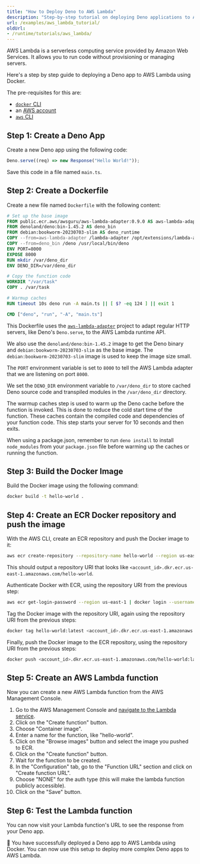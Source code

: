 ```yaml
---
title: "How to Deploy Deno to AWS Lambda"
description: "Step-by-step tutorial on deploying Deno applications to AWS Lambda. Learn about Docker containerization, ECR repositories, function configuration, and how to set up serverless Deno apps on AWS."
url: /examples/aws_lambda_tutorial/
oldUrl:
- /runtime/tutorials/aws_lambda/
---
```


AWS Lambda is a serverless computing service provided by Amazon Web Services. It
allows you to run code without provisioning or managing servers.

Here's a step by step guide to deploying a Deno app to AWS Lambda using Docker.

The pre-requisites for this are:

- [`docker` CLI](https://docs.docker.com/reference/cli/docker/)
- an [AWS account](https://aws.amazon.com)
- [`aws` CLI](https://docs.aws.amazon.com/cli/latest/userguide/getting-started-install.html)

## Step 1: Create a Deno App

Create a new Deno app using the following code:

```ts title="main.ts"
Deno.serve((req) => new Response("Hello World!"));
```

Save this code in a file named `main.ts`.

## Step 2: Create a Dockerfile

Create a new file named `Dockerfile` with the following content:

```Dockerfile
# Set up the base image
FROM public.ecr.aws/awsguru/aws-lambda-adapter:0.9.0 AS aws-lambda-adapter
FROM denoland/deno:bin-1.45.2 AS deno_bin
FROM debian:bookworm-20230703-slim AS deno_runtime
COPY --from=aws-lambda-adapter /lambda-adapter /opt/extensions/lambda-adapter
COPY --from=deno_bin /deno /usr/local/bin/deno
ENV PORT=8000
EXPOSE 8000
RUN mkdir /var/deno_dir
ENV DENO_DIR=/var/deno_dir

# Copy the function code
WORKDIR "/var/task"
COPY . /var/task

# Warmup caches
RUN timeout 10s deno run -A main.ts || [ $? -eq 124 ] || exit 1

CMD ["deno", "run", "-A", "main.ts"]
```

This Dockerfile uses the
[`aws-lambda-adapter`](https://github.com/awslabs/aws-lambda-web-adapter)
project to adapt regular HTTP servers, like Deno's `Deno.serve`, to the AWS
Lambda runtime API.

We also use the `denoland/deno:bin-1.45.2` image to get the Deno binary and
`debian:bookworm-20230703-slim` as the base image. The
`debian:bookworm-20230703-slim` image is used to keep the image size small.

The `PORT` environment variable is set to `8000` to tell the AWS Lambda adapter
that we are listening on port `8000`.

We set the `DENO_DIR` environment variable to `/var/deno_dir` to store cached
Deno source code and transpiled modules in the `/var/deno_dir` directory.

The warmup caches step is used to warm up the Deno cache before the function is
invoked. This is done to reduce the cold start time of the function. These
caches contain the compiled code and dependencies of your function code. This
step starts your server for 10 seconds and then exits.

When using a package.json, remember to run `deno install` to install
`node_modules` from your `package.json` file before warming up the caches or
running the function.

## Step 3: Build the Docker Image

Build the Docker image using the following command:

```bash
docker build -t hello-world .
```

## Step 4: Create an ECR Docker repository and push the image

With the AWS CLI, create an ECR repository and push the Docker image to it:

```bash
aws ecr create-repository --repository-name hello-world --region us-east-1 | grep repositoryUri
```

This should output a repository URI that looks like
`<account_id>.dkr.ecr.us-east-1.amazonaws.com/hello-world`.

Authenticate Docker with ECR, using the repository URI from the previous step:

```bash
aws ecr get-login-password --region us-east-1 | docker login --username AWS --password-stdin <account_id>.dkr.ecr.us-east-1.amazonaws.com
```

Tag the Docker image with the repository URI, again using the repository URI
from the previous steps:

```bash
docker tag hello-world:latest <account_id>.dkr.ecr.us-east-1.amazonaws.com/hello-world:latest
```

Finally, push the Docker image to the ECR repository, using the repository URI
from the previous steps:

```bash
docker push <account_id>.dkr.ecr.us-east-1.amazonaws.com/hello-world:latest
```

## Step 5: Create an AWS Lambda function

Now you can create a new AWS Lambda function from the AWS Management Console.

1. Go to the AWS Management Console and
   [navigate to the Lambda service](https://us-east-1.console.aws.amazon.com/lambda/home?region=us-east-1).
2. Click on the "Create function" button.
3. Choose "Container image".
4. Enter a name for the function, like "hello-world".
5. Click on the "Browse images" button and select the image you pushed to ECR.
6. Click on the "Create function" button.
7. Wait for the function to be created.
8. In the "Configuration" tab, go to the "Function URL" section and click on
   "Create function URL".
9. Choose "NONE" for the auth type (this will make the lambda function publicly
   accessible).
10. Click on the "Save" button.

## Step 6: Test the Lambda function

You can now visit your Lambda function's URL to see the response from your Deno
app.

🦕 You have successfully deployed a Deno app to AWS Lambda using Docker. You can
now use this setup to deploy more complex Deno apps to AWS Lambda.
